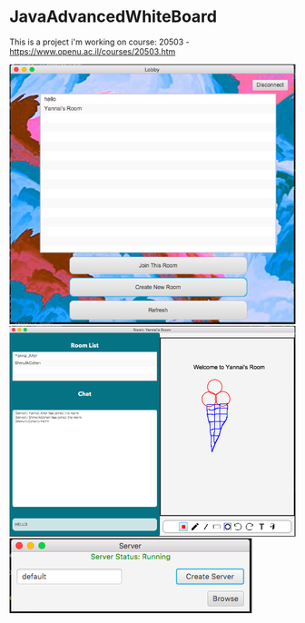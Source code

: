 # JavaAdvancedWhiteBoard
This is a project i'm working on course: 20503 - https://www.openu.ac.il/courses/20503.htm

![alt text](https://github.com/YannaiAlter/JavaAdvancedWhiteBoard/blob/master/guides/images/lobby.png)
![alt text](https://github.com/YannaiAlter/JavaAdvancedWhiteBoard/blob/master/guides/images/chat_room.png)
![alt text](https://github.com/YannaiAlter/JavaAdvancedWhiteBoard/blob/master/guides/images/server_running.png)
